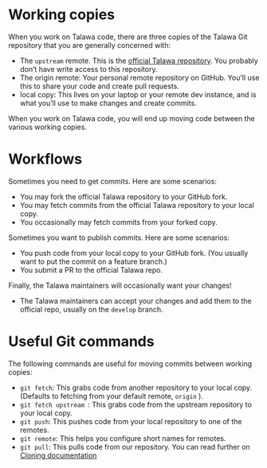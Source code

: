 # Working copies

When you work on Talawa code, there are three copies of the Talawa Git repository that you are generally concerned with:

* The ```upstream``` remote. This is the [official Talawa repository](https://github.com/PalisadoesFoundation/talawa). You probably don’t have write access to this repository.
* The origin remote: Your personal remote repository on GitHub. You’ll use this to share your code and create pull requests.
* local copy: This lives on your laptop or your remote dev instance, and is what you’ll use to make changes and create commits.

When you work on Talawa code, you will end up moving code between the various working copies.

# Workflows 

Sometimes you need to get commits. Here are some scenarios:

* You may fork the official Talawa repository to your GitHub fork.
* You may fetch commits from the official Talawa repository to your local copy.
* You occasionally may fetch commits from your forked copy.

Sometimes you want to publish commits. Here are some scenarios:

* You push code from your local copy to your GitHub fork. (You usually want to put the commit on a feature branch.)
* You submit a PR to the official Talawa repo.

Finally, the Talawa maintainers will occasionally want your changes!

* The Talawa maintainers can accept your changes and add them to the official repo, usually on the ```develop``` branch.

# Useful Git commands 

The following commands are useful for moving commits between working copies:

* ```git fetch```: This grabs code from another repository to your local copy. (Defaults to fetching from your default remote, ```origin``` ).
* ```git fetch upstream ```: This grabs code from the upstream repository to your local copy.
* ```git push```: This pushes code from your local repository to one of the remotes.
* ```git remote```: This helps you configure short names for remotes.
* ```git pull```: This pulls code from our repository. You can read further on [Cloning documentation]('../../gettalawacode)